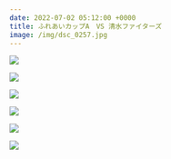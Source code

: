```yaml
---
date: 2022-07-02 05:12:00 +0000
title: ふれあいカップA　VS 清水ファイターズ
image: /img/dsc_0257.jpg
---
```

![](/img/dsc_0253.jpg)

![](/img/dsc_0255.jpg)

![](/img/dsc_0314.jpg)

![](/img/dsc_0341.jpg)

![](/img/dsc_0344.jpg)

![](/img/dsc_0347.jpg)
